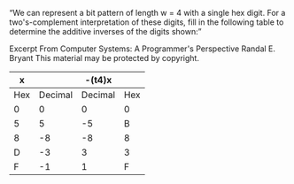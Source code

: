 “We can represent a bit pattern of length w = 4 with a single hex digit. For a two's-complement interpretation of these digits, fill in the following table to determine the additive inverses of the digits shown:”

Excerpt From
Computer Systems: A Programmer's Perspective
Randal E. Bryant
This material may be protected by copyright.

| x   |         | -(t4)x  |     |
|-----|---------|---------|-----|
| Hex | Decimal | Decimal | Hex |
| 0   |   0     |   0     | 0   |
| 5   |   5     |  -5     | B   |
| 8   |  -8     |  -8     | 8   |
| D   |  -3     |   3     | 3   |
| F   |  -1     |   1     | F   |
